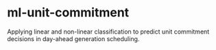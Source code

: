 # ml-unit-commitment
Applying linear and non-linear classification to predict unit commitment decisions in day-ahead generation scheduling.
